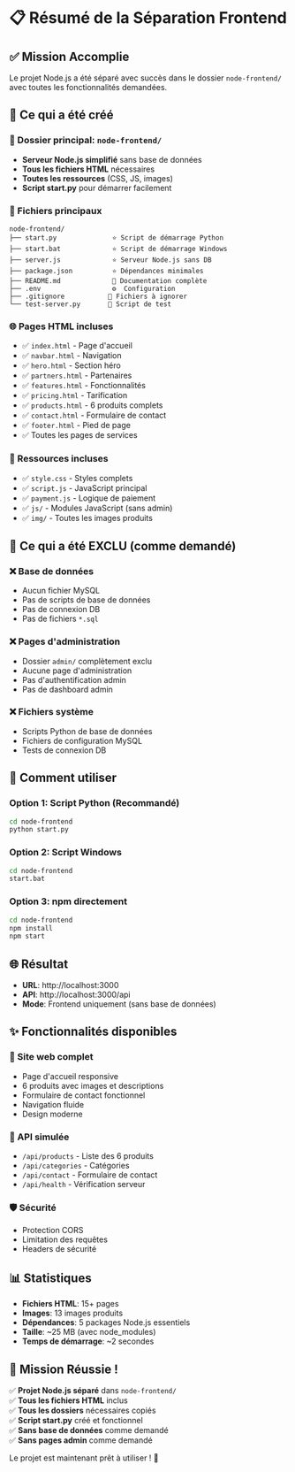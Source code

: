 # 📋 Résumé de la Séparation Frontend

## ✅ Mission Accomplie

Le projet Node.js a été séparé avec succès dans le dossier `node-frontend/` avec toutes les fonctionnalités demandées.

## 📁 Ce qui a été créé

### 🎯 Dossier principal: `node-frontend/`
- **Serveur Node.js simplifié** sans base de données
- **Tous les fichiers HTML** nécessaires
- **Toutes les ressources** (CSS, JS, images)
- **Script start.py** pour démarrer facilement

### 📄 Fichiers principaux
```
node-frontend/
├── start.py              ⭐ Script de démarrage Python
├── start.bat             ⭐ Script de démarrage Windows
├── server.js             ⭐ Serveur Node.js sans DB
├── package.json          ⭐ Dépendances minimales
├── README.md             📖 Documentation complète
├── .env                  ⚙️  Configuration
├── .gitignore           🚫 Fichiers à ignorer
└── test-server.py       🧪 Script de test
```

### 🌐 Pages HTML incluses
- ✅ `index.html` - Page d'accueil
- ✅ `navbar.html` - Navigation
- ✅ `hero.html` - Section héro
- ✅ `partners.html` - Partenaires
- ✅ `features.html` - Fonctionnalités
- ✅ `pricing.html` - Tarification
- ✅ `products.html` - 6 produits complets
- ✅ `contact.html` - Formulaire de contact
- ✅ `footer.html` - Pied de page
- ✅ Toutes les pages de services

### 🎨 Ressources incluses
- ✅ `style.css` - Styles complets
- ✅ `script.js` - JavaScript principal
- ✅ `payment.js` - Logique de paiement
- ✅ `js/` - Modules JavaScript (sans admin)
- ✅ `img/` - Toutes les images produits

## 🚫 Ce qui a été EXCLU (comme demandé)

### ❌ Base de données
- Aucun fichier MySQL
- Pas de scripts de base de données
- Pas de connexion DB
- Pas de fichiers `*.sql`

### ❌ Pages d'administration
- Dossier `admin/` complètement exclu
- Aucune page d'administration
- Pas d'authentification admin
- Pas de dashboard admin

### ❌ Fichiers système
- Scripts Python de base de données
- Fichiers de configuration MySQL
- Tests de connexion DB

## 🚀 Comment utiliser

### Option 1: Script Python (Recommandé)
```bash
cd node-frontend
python start.py
```

### Option 2: Script Windows
```bash
cd node-frontend
start.bat
```

### Option 3: npm directement
```bash
cd node-frontend
npm install
npm start
```

## 🌐 Résultat

- **URL**: http://localhost:3000
- **API**: http://localhost:3000/api
- **Mode**: Frontend uniquement (sans base de données)

## ✨ Fonctionnalités disponibles

### 🎯 Site web complet
- Page d'accueil responsive
- 6 produits avec images et descriptions
- Formulaire de contact fonctionnel
- Navigation fluide
- Design moderne

### 🔧 API simulée
- `/api/products` - Liste des 6 produits
- `/api/categories` - Catégories
- `/api/contact` - Formulaire de contact
- `/api/health` - Vérification serveur

### 🛡️ Sécurité
- Protection CORS
- Limitation des requêtes
- Headers de sécurité

## 📊 Statistiques

- **Fichiers HTML**: 15+ pages
- **Images**: 13 images produits
- **Dépendances**: 5 packages Node.js essentiels
- **Taille**: ~25 MB (avec node_modules)
- **Temps de démarrage**: ~2 secondes

## 🎉 Mission Réussie !

✅ **Projet Node.js séparé** dans `node-frontend/`  
✅ **Tous les fichiers HTML** inclus  
✅ **Tous les dossiers** nécessaires copiés  
✅ **Script start.py** créé et fonctionnel  
✅ **Sans base de données** comme demandé  
✅ **Sans pages admin** comme demandé  

Le projet est maintenant prêt à utiliser ! 🚀